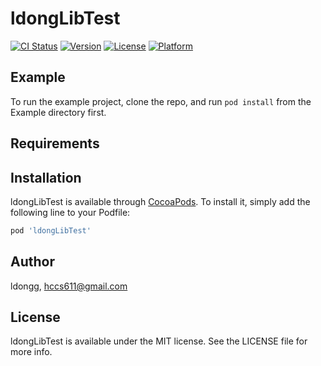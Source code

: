 # ldongLibTest

[![CI Status](https://img.shields.io/travis/ldongg/ldongLibTest.svg?style=flat)](https://travis-ci.org/ldongg/ldongLibTest)
[![Version](https://img.shields.io/cocoapods/v/ldongLibTest.svg?style=flat)](https://cocoapods.org/pods/ldongLibTest)
[![License](https://img.shields.io/cocoapods/l/ldongLibTest.svg?style=flat)](https://cocoapods.org/pods/ldongLibTest)
[![Platform](https://img.shields.io/cocoapods/p/ldongLibTest.svg?style=flat)](https://cocoapods.org/pods/ldongLibTest)

## Example

To run the example project, clone the repo, and run `pod install` from the Example directory first.

## Requirements

## Installation

ldongLibTest is available through [CocoaPods](https://cocoapods.org). To install
it, simply add the following line to your Podfile:

```ruby
pod 'ldongLibTest'
```

## Author

ldongg, hccs611@gmail.com

## License

ldongLibTest is available under the MIT license. See the LICENSE file for more info.
